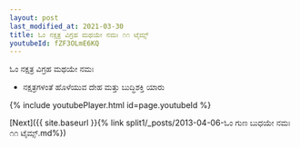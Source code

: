 ```yaml
---
layout: post
last_modified_at: 2021-03-30
title: ಓಂ ನಕ್ಷತ್ರ ವಿಗ್ರಹ ಮಥಯೇ ನಮಃ ೧೧ ಟೈಮ್ಸ್
youtubeId: fZF3OLmE6KQ
---
```

 
 
 ಓಂ ನಕ್ಷತ್ರ ವಿಗ್ರಹ ಮಥಯೇ ನಮಃ  
 
 -  ನಕ್ಷತ್ರಗಳಂತೆ ಹೊಳೆಯುವ ದೇಹ ಮತ್ತು ಬುದ್ಧಿಶಕ್ತಿ ಯಾರು 
 
  
 
  
 
 
 
 
 
 


{% include youtubePlayer.html id=page.youtubeId %}
 
[Next]({{ site.baseurl }}{% link  split1/_posts/2013-04-06-ಓಂ ಗುಣ ಬುಧಯೇ ನಮಃ ೧೧ ಟೈಮ್ಸ್.md%})
 
